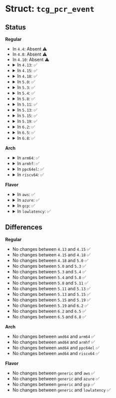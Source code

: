 # Struct: <code>tcg_pcr_event</code>

## Status
<b>Regular</b>
<ul>
<li>
In <code>4.4</code>: Absent ⚠️
</li>
<li>
In <code>4.8</code>: Absent ⚠️
</li>
<li>
In <code>4.10</code>: Absent ⚠️
</li>
<li>
<details>
<summary>In <code>4.13</code>: ✅</summary>

```c
struct tcg_pcr_event {
    u32 pcr_idx;
    u32 event_type;
    u8 digest[20];
    u32 event_size;
    u8 event[0];
};
```
</details>
</li>
<li>
<details>
<summary>In <code>4.15</code>: ✅</summary>

```c
struct tcg_pcr_event {
    u32 pcr_idx;
    u32 event_type;
    u8 digest[20];
    u32 event_size;
    u8 event[0];
};
```
</details>
</li>
<li>
<details>
<summary>In <code>4.18</code>: ✅</summary>

```c
struct tcg_pcr_event {
    u32 pcr_idx;
    u32 event_type;
    u8 digest[20];
    u32 event_size;
    u8 event[0];
};
```
</details>
</li>
<li>
<details>
<summary>In <code>5.0</code>: ✅</summary>

```c
struct tcg_pcr_event {
    u32 pcr_idx;
    u32 event_type;
    u8 digest[20];
    u32 event_size;
    u8 event[0];
};
```
</details>
</li>
<li>
<details>
<summary>In <code>5.3</code>: ✅</summary>

```c
struct tcg_pcr_event {
    u32 pcr_idx;
    u32 event_type;
    u8 digest[20];
    u32 event_size;
    u8 event[0];
};
```
</details>
</li>
<li>
<details>
<summary>In <code>5.4</code>: ✅</summary>

```c
struct tcg_pcr_event {
    u32 pcr_idx;
    u32 event_type;
    u8 digest[20];
    u32 event_size;
    u8 event[0];
};
```
</details>
</li>
<li>
<details>
<summary>In <code>5.8</code>: ✅</summary>

```c
struct tcg_pcr_event {
    u32 pcr_idx;
    u32 event_type;
    u8 digest[20];
    u32 event_size;
    u8 event[0];
};
```
</details>
</li>
<li>
<details>
<summary>In <code>5.11</code>: ✅</summary>

```c
struct tcg_pcr_event {
    u32 pcr_idx;
    u32 event_type;
    u8 digest[20];
    u32 event_size;
    u8 event[0];
};
```
</details>
</li>
<li>
<details>
<summary>In <code>5.13</code>: ✅</summary>

```c
struct tcg_pcr_event {
    u32 pcr_idx;
    u32 event_type;
    u8 digest[20];
    u32 event_size;
    u8 event[0];
};
```
</details>
</li>
<li>
<details>
<summary>In <code>5.15</code>: ✅</summary>

```c
struct tcg_pcr_event {
    u32 pcr_idx;
    u32 event_type;
    u8 digest[20];
    u32 event_size;
    u8 event[0];
};
```
</details>
</li>
<li>
<details>
<summary>In <code>5.19</code>: ✅</summary>

```c
struct tcg_pcr_event {
    u32 pcr_idx;
    u32 event_type;
    u8 digest[20];
    u32 event_size;
    u8 event[0];
};
```
</details>
</li>
<li>
<details>
<summary>In <code>6.2</code>: ✅</summary>

```c
struct tcg_pcr_event {
    u32 pcr_idx;
    u32 event_type;
    u8 digest[20];
    u32 event_size;
    u8 event[0];
};
```
</details>
</li>
<li>
<details>
<summary>In <code>6.5</code>: ✅</summary>

```c
struct tcg_pcr_event {
    u32 pcr_idx;
    u32 event_type;
    u8 digest[20];
    u32 event_size;
    u8 event[0];
};
```
</details>
</li>
<li>
<details>
<summary>In <code>6.8</code>: ✅</summary>

```c
struct tcg_pcr_event {
    u32 pcr_idx;
    u32 event_type;
    u8 digest[20];
    u32 event_size;
    u8 event[0];
};
```
</details>
</li>
</ul>
<b>Arch</b>
<ul>
<li>
<details>
<summary>In <code>arm64</code>: ✅</summary>

```c
struct tcg_pcr_event {
    u32 pcr_idx;
    u32 event_type;
    u8 digest[20];
    u32 event_size;
    u8 event[0];
};
```
</details>
</li>
<li>
<details>
<summary>In <code>armhf</code>: ✅</summary>

```c
struct tcg_pcr_event {
    u32 pcr_idx;
    u32 event_type;
    u8 digest[20];
    u32 event_size;
    u8 event[0];
};
```
</details>
</li>
<li>
<details>
<summary>In <code>ppc64el</code>: ✅</summary>

```c
struct tcg_pcr_event {
    u32 pcr_idx;
    u32 event_type;
    u8 digest[20];
    u32 event_size;
    u8 event[0];
};
```
</details>
</li>
<li>
<details>
<summary>In <code>riscv64</code>: ✅</summary>

```c
struct tcg_pcr_event {
    u32 pcr_idx;
    u32 event_type;
    u8 digest[20];
    u32 event_size;
    u8 event[0];
};
```
</details>
</li>
</ul>
<b>Flavor</b>
<ul>
<li>
<details>
<summary>In <code>aws</code>: ✅</summary>

```c
struct tcg_pcr_event {
    u32 pcr_idx;
    u32 event_type;
    u8 digest[20];
    u32 event_size;
    u8 event[0];
};
```
</details>
</li>
<li>
<details>
<summary>In <code>azure</code>: ✅</summary>

```c
struct tcg_pcr_event {
    u32 pcr_idx;
    u32 event_type;
    u8 digest[20];
    u32 event_size;
    u8 event[0];
};
```
</details>
</li>
<li>
<details>
<summary>In <code>gcp</code>: ✅</summary>

```c
struct tcg_pcr_event {
    u32 pcr_idx;
    u32 event_type;
    u8 digest[20];
    u32 event_size;
    u8 event[0];
};
```
</details>
</li>
<li>
<details>
<summary>In <code>lowlatency</code>: ✅</summary>

```c
struct tcg_pcr_event {
    u32 pcr_idx;
    u32 event_type;
    u8 digest[20];
    u32 event_size;
    u8 event[0];
};
```
</details>
</li>
</ul>

## Differences
<b>Regular</b>
<ul>
<li>
No changes between <code>4.13</code> and <code>4.15</code> ✅
</li>
<li>
No changes between <code>4.15</code> and <code>4.18</code> ✅
</li>
<li>
No changes between <code>4.18</code> and <code>5.0</code> ✅
</li>
<li>
No changes between <code>5.0</code> and <code>5.3</code> ✅
</li>
<li>
No changes between <code>5.3</code> and <code>5.4</code> ✅
</li>
<li>
No changes between <code>5.4</code> and <code>5.8</code> ✅
</li>
<li>
No changes between <code>5.8</code> and <code>5.11</code> ✅
</li>
<li>
No changes between <code>5.11</code> and <code>5.13</code> ✅
</li>
<li>
No changes between <code>5.13</code> and <code>5.15</code> ✅
</li>
<li>
No changes between <code>5.15</code> and <code>5.19</code> ✅
</li>
<li>
No changes between <code>5.19</code> and <code>6.2</code> ✅
</li>
<li>
No changes between <code>6.2</code> and <code>6.5</code> ✅
</li>
<li>
No changes between <code>6.5</code> and <code>6.8</code> ✅
</li>
</ul>
<b>Arch</b>
<ul>
<li>
No changes between <code>amd64</code> and <code>arm64</code> ✅
</li>
<li>
No changes between <code>amd64</code> and <code>armhf</code> ✅
</li>
<li>
No changes between <code>amd64</code> and <code>ppc64el</code> ✅
</li>
<li>
No changes between <code>amd64</code> and <code>riscv64</code> ✅
</li>
</ul>
<b>Flavor</b>
<ul>
<li>
No changes between <code>generic</code> and <code>aws</code> ✅
</li>
<li>
No changes between <code>generic</code> and <code>azure</code> ✅
</li>
<li>
No changes between <code>generic</code> and <code>gcp</code> ✅
</li>
<li>
No changes between <code>generic</code> and <code>lowlatency</code> ✅
</li>
</ul>
